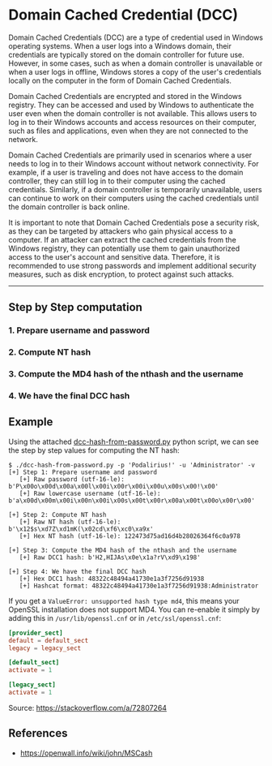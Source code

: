 # Domain Cached Credential (DCC)

Domain Cached Credentials (DCC) are a type of credential used in Windows operating systems. When a user logs into a Windows domain, their credentials are typically stored on the domain controller for future use. However, in some cases, such as when a domain controller is unavailable or when a user logs in offline, Windows stores a copy of the user's credentials locally on the computer in the form of Domain Cached Credentials.

Domain Cached Credentials are encrypted and stored in the Windows registry. They can be accessed and used by Windows to authenticate the user even when the domain controller is not available. This allows users to log in to their Windows accounts and access resources on their computer, such as files and applications, even when they are not connected to the network.

Domain Cached Credentials are primarily used in scenarios where a user needs to log in to their Windows account without network connectivity. For example, if a user is traveling and does not have access to the domain controller, they can still log in to their computer using the cached credentials. Similarly, if a domain controller is temporarily unavailable, users can continue to work on their computers using the cached credentials until the domain controller is back online.

It is important to note that Domain Cached Credentials pose a security risk, as they can be targeted by attackers who gain physical access to a computer. If an attacker can extract the cached credentials from the Windows registry, they can potentially use them to gain unauthorized access to the user's account and sensitive data. Therefore, it is recommended to use strong passwords and implement additional security measures, such as disk encryption, to protect against such attacks.

---

## Step by Step computation

### 1. Prepare username and password



### 2. Compute NT hash



### 3. Compute the MD4 hash of the nthash and the username



### 4. We have the final DCC hash



## Example

Using the attached [dcc-hash-from-password.py](./dcc-hash-from-password.py) python script, we can see the step by step values for computing the NT hash:

```
$ ./dcc-hash-from-password.py -p 'Podalirius!' -u 'Administrator' -v
[+] Step 1: Prepare username and password
   [+] Raw password (utf-16-le): b'P\x00o\x00d\x00a\x00l\x00i\x00r\x00i\x00u\x00s\x00!\x00'
   [+] Raw lowercase username (utf-16-le): b'a\x00d\x00m\x00i\x00n\x00i\x00s\x00t\x00r\x00a\x00t\x00o\x00r\x00'

[+] Step 2: Compute NT hash
   [+] Raw NT hash (utf-16-le): b'\x12$s\xd7Z\xd1mK(\x02cd\xf6\xc0\xa9x'
   [+] Hex NT hash (utf-16-le): 122473d75ad16d4b28026364f6c0a978

[+] Step 3: Compute the MD4 hash of the nthash and the username
   [+] Raw DCC1 hash: b'H2,HIJAs\x0e\x1a?rV\xd9\x198'

[+] Step 4: We have the final DCC hash
   [+] Hex DCC1 hash: 48322c48494a41730e1a3f7256d91938
   [+] Hashcat format: 48322c48494a41730e1a3f7256d91938:Administrator
```

If you get a `ValueError: unsupported hash type md4`, this means your OpenSSL installation does not support MD4. You can re-enable it simply by adding this in `/usr/lib/openssl.cnf` or in `/etc/ssl/openssl.cnf`:

```conf
[provider_sect]
default = default_sect
legacy = legacy_sect

[default_sect]
activate = 1

[legacy_sect]
activate = 1
```

Source: https://stackoverflow.com/a/72807264

## References
 - https://openwall.info/wiki/john/MSCash
